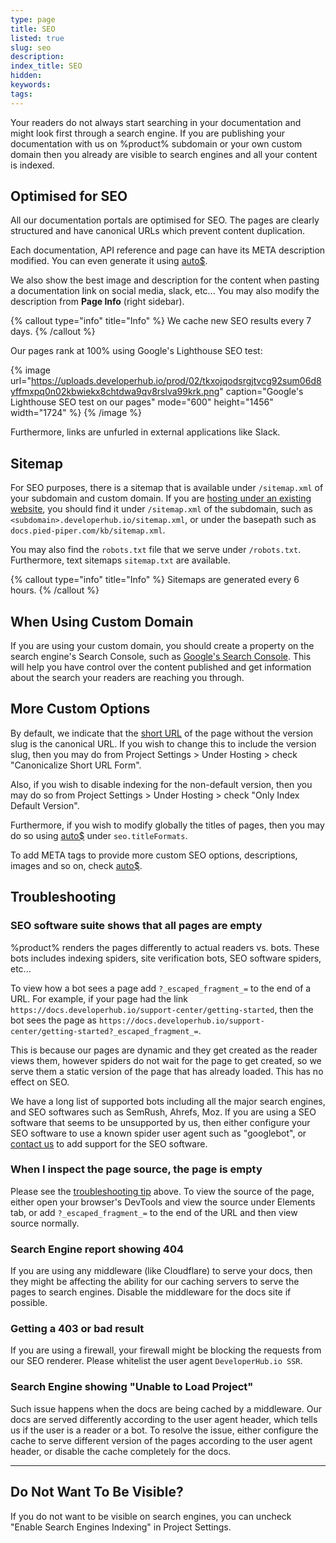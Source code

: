 ```yaml
---
type: page
title: SEO
listed: true
slug: seo
description: 
index_title: SEO
hidden: 
keywords: 
tags: 
---
```


Your readers do not always start searching in your documentation and might look first through a search engine. If you are publishing your documentation with us on %product% subdomain or your own custom domain then you already are visible to search engines and all your content is indexed.

## Optimised for SEO

All our documentation portals are optimised for SEO. The pages are clearly structured and have canonical URLs which prevent content duplication. 

Each documentation, API reference and page can have its META description modified. You can even generate it using [auto$](/support-center/ai-summarisation).

We also show the best image and description for the content when pasting a documentation link on social media, slack, etc... You may also modify the description from **Page Info** (right sidebar).

{% callout type="info" title="Info" %}
We cache new SEO results every 7 days.
{% /callout %}

Our pages rank at 100% using Google's Lighthouse SEO test:

{% image url="https://uploads.developerhub.io/prod/02/tkxojqodsrgjtvcg92sum06d8yffmxpq0n02kbwiekx8chtdwa9qv8rslva99krk.png" caption="Google's Lighthouse SEO test on our pages" mode="600" height="1456" width="1724" %}
{% /image %}

Furthermore, links are unfurled in external applications like Slack.

## Sitemap

For SEO purposes, there is a sitemap that is available under `/sitemap.xml` of your subdomain and custom domain. If you are [hosting under an existing website](/support-center/hosting#hosting-under-an-existing-website), you should find it under `/sitemap.xml` of the subdomain, such as `<subdomain>.developerhub.io/sitemap.xml`, or under the basepath such as `docs.pied-piper.com/kb/sitemap.xml`.

You may also find the `robots.txt` file that we serve under `/robots.txt`. Furthermore, text sitemaps `sitemap.txt` are available.

{% callout type="info" title="Info" %}
Sitemaps are generated every 6 hours.
{% /callout %}

## When Using Custom Domain

If you are using your custom domain, you should create a property on the search engine's Search Console, such as [Google's Search Console](https://www.google.com/webmasters/tools/home). This will help you have control over the content published and get information about the search your readers are reaching you through.

## More Custom Options

By default, we indicate that the [short URL](/support-center/previewing-documentation#url-strategy) of the page without the version slug is the canonical URL. If you wish to change this to include the version slug, then you may do from Project Settings &gt; Under Hosting &gt; check "Canonicalize Short URL Form".

Also, if you wish to disable indexing for the non-default version, then you may do so from Project Settings &gt; Under Hosting &gt; check "Only Index Default Version".

Furthermore, if you wish to modify globally the titles of pages, then you may do so using [auto$](/support-center/advanced-settings) under `seo.titleFormats`.

To add META tags to provide more custom SEO options, descriptions, images and so on, check [auto$](/support-center/custom-javascript).

## Troubleshooting

### SEO software suite shows that all pages are empty

%product% renders the pages differently to actual readers vs. bots. These bots includes indexing spiders, site verification bots, SEO software spiders, etc...

To view how a bot sees a page add `?_escaped_fragment_=` to the end of a URL. For example, if your page had the link `https://docs.developerhub.io/support-center/getting-started`, then the bot sees the page as `https://docs.developerhub.io/support-center/getting-started?_escaped_fragment_=`.

This is because our pages are dynamic and they get created as the reader views them, however spiders do not wait for the page to get created, so we serve them a static version of the page that has already loaded. This has no effect on SEO.

We have a long list of supported bots including all the major search engines, and SEO softwares such as SemRush, Ahrefs, Moz. If you are using a SEO software that seems to be unsupported by us, then either configure your SEO software to use a known spider user agent such as "googlebot", or [contact us](/support-center/contact-us) to add support for the SEO software.

### When I inspect the page source, the page is empty

Please see the [troubleshooting tip](/support-center/seo#seo-software-suite-shows-that-all-pages-are-empty) above. To view the source of the page, either open your browser's DevTools and view the source under Elements tab, or add `?_escaped_fragment_=` to the end of the URL and then view source normally.

### Search Engine report showing 404

If you are using any middleware (like Cloudflare) to serve your docs, then they might be affecting the ability for our caching servers to serve the pages to search engines. Disable the middleware for the docs site if possible.

### Getting a 403 or bad result

If you are using a firewall, your firewall might be blocking the requests from our SEO renderer. Please whitelist the user agent `DeveloperHub.io SSR`.

### Search Engine showing "Unable to Load Project"

Such issue happens when the docs are being cached by a middleware. Our docs are served differently according to the user agent header, which tells us if the user is a reader or a bot. To resolve the issue, either configure the cache to serve different version of the pages according to the user agent header, or disable the cache completely for the docs.

---

## Do Not Want To Be Visible?

If you do not want to be visible on search engines, you can uncheck "Enable Search Engines Indexing" in Project Settings.